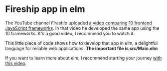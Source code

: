 # Fireship app in elm

The YouTube channel _Fireship_ uploaded [a video comparing 10 frontend JavaScript frameworks](https://youtu.be/cuHDQhDhvPE). In that video he developed the same app using the 10 frameworks. It's a good video, I recommend you to watch it.

This little piece of code shows how to develop that app in elm, a delightful language for reliable web applications. **The important file is src/Main.elm**

If you want to learn more about elm, I recommend starting your journey [with this video](https://www.youtube.com/watch?v=kuOCx0QeQ5c&list=PLAylyXSffRuJHmLW7FXlh0mp4r6HKafoT&index=10).
